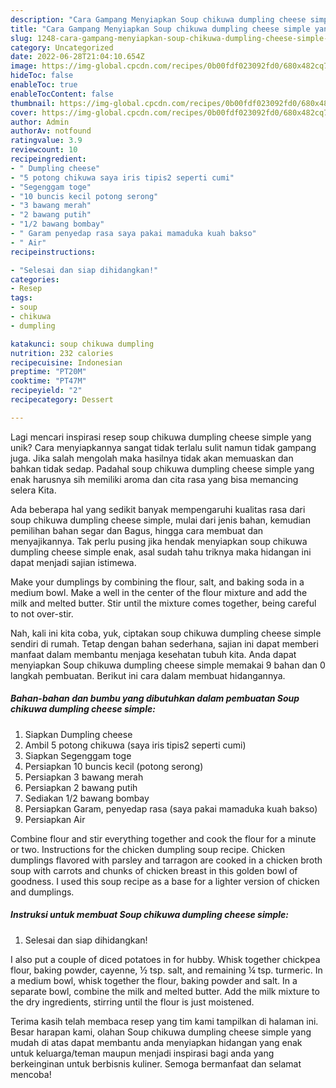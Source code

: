 ```yaml
---
description: "Cara Gampang Menyiapkan Soup chikuwa dumpling cheese simple yang Lezat Sekali"
title: "Cara Gampang Menyiapkan Soup chikuwa dumpling cheese simple yang Lezat Sekali"
slug: 1248-cara-gampang-menyiapkan-soup-chikuwa-dumpling-cheese-simple-yang-lezat-sekali
category: Uncategorized
date: 2022-06-28T21:04:10.654Z
image: https://img-global.cpcdn.com/recipes/0b00fdf023092fd0/680x482cq70/soup-chikuwa-dumpling-cheese-simple-foto-resep-utama.jpg
hideToc: false
enableToc: true
enableTocContent: false
thumbnail: https://img-global.cpcdn.com/recipes/0b00fdf023092fd0/680x482cq70/soup-chikuwa-dumpling-cheese-simple-foto-resep-utama.jpg
cover: https://img-global.cpcdn.com/recipes/0b00fdf023092fd0/680x482cq70/soup-chikuwa-dumpling-cheese-simple-foto-resep-utama.jpg
author: Admin
authorAv: notfound
ratingvalue: 3.9
reviewcount: 10
recipeingredient:
- " Dumpling cheese"
- "5 potong chikuwa saya iris tipis2 seperti cumi"
- "Segenggam toge"
- "10 buncis kecil potong serong"
- "3 bawang merah"
- "2 bawang putih"
- "1/2 bawang bombay"
- " Garam penyedap rasa saya pakai mamaduka kuah bakso"
- " Air"
recipeinstructions:

- "Selesai dan siap dihidangkan!"
categories:
- Resep
tags:
- soup
- chikuwa
- dumpling

katakunci: soup chikuwa dumpling 
nutrition: 232 calories
recipecuisine: Indonesian
preptime: "PT20M"
cooktime: "PT47M"
recipeyield: "2"
recipecategory: Dessert

---
```





Lagi mencari inspirasi resep soup chikuwa dumpling cheese simple yang unik? Cara menyiapkannya sangat tidak terlalu sulit namun tidak gampang juga. Jika salah mengolah maka hasilnya tidak akan memuaskan dan bahkan tidak sedap. Padahal soup chikuwa dumpling cheese simple yang enak harusnya sih memiliki aroma dan cita rasa yang bisa memancing selera Kita.





Ada beberapa hal yang sedikit banyak mempengaruhi kualitas rasa dari soup chikuwa dumpling cheese simple, mulai dari jenis bahan, kemudian pemilihan bahan segar dan Bagus, hingga cara membuat dan menyajikannya. Tak perlu pusing jika hendak menyiapkan soup chikuwa dumpling cheese simple enak,      asal sudah tahu triknya maka hidangan ini dapat menjadi sajian istimewa.














Make your dumplings by combining the flour, salt, and baking soda in a medium bowl. Make a well in the center of the flour mixture and add the milk and melted butter. Stir until the mixture comes together, being careful to not over-stir.






Nah, kali ini kita coba, yuk, ciptakan soup chikuwa dumpling cheese simple sendiri di rumah. Tetap dengan bahan sederhana, sajian ini dapat memberi manfaat dalam membantu menjaga kesehatan tubuh kita. Anda dapat menyiapkan Soup chikuwa dumpling cheese simple memakai 9 bahan dan 0 langkah pembuatan. Berikut ini cara dalam membuat hidangannya.

<!--inarticleads1-->

##### Bahan-bahan dan bumbu yang dibutuhkan dalam pembuatan Soup chikuwa dumpling cheese simple:

1. Siapkan  Dumpling cheese
1. Ambil 5 potong chikuwa (saya iris tipis2 seperti cumi)
1. Siapkan Segenggam toge
1. Persiapkan 10 buncis kecil (potong serong)
1. Persiapkan 3 bawang merah
1. Persiapkan 2 bawang putih
1. Sediakan 1/2 bawang bombay
1. Persiapkan  Garam, penyedap rasa (saya pakai mamaduka kuah bakso)
1. Persiapkan  Air


Combine flour and stir everything together and cook the flour for a minute or two. Instructions for the chicken dumpling soup recipe. Chicken dumplings flavored with parsley and tarragon are cooked in a chicken broth soup with carrots and chunks of chicken breast in this golden bowl of goodness. I used this soup recipe as a base for a lighter version of chicken and dumplings. 

<!--inarticleads2-->

##### Instruksi untuk membuat Soup chikuwa dumpling cheese simple:


1. Selesai dan siap dihidangkan!

I also put a couple of diced potatoes in for hubby. Whisk together chickpea flour, baking powder, cayenne, ½ tsp. salt, and remaining ¼ tsp. turmeric. In a medium bowl, whisk together the flour, baking powder and salt. In a separate bowl, combine the milk and melted butter. Add the milk mixture to the dry ingredients, stirring until the flour is just moistened. 

Terima kasih telah membaca resep yang tim kami tampilkan di halaman ini. Besar harapan kami, olahan Soup chikuwa dumpling cheese simple yang mudah di atas dapat membantu anda menyiapkan hidangan yang enak untuk keluarga/teman maupun menjadi inspirasi bagi anda yang berkeinginan untuk berbisnis kuliner. Semoga bermanfaat dan selamat mencoba!

